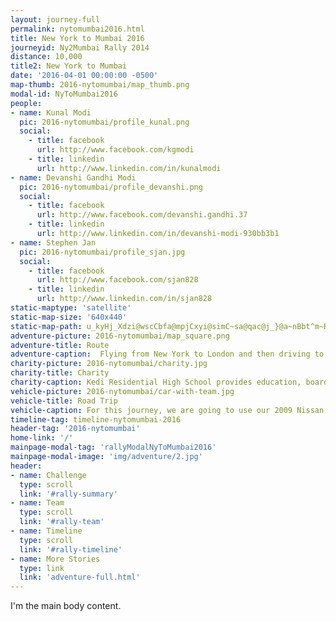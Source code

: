 ```yaml
---
layout: journey-full
permalink: nytomumbai2016.html
title: New York to Mumbai 2016
journeyid: Ny2Mumbai Rally 2014
distance: 10,000
title2: New York to Mumbai
date: '2016-04-01 00:00:00 -0500'
map-thumb: 2016-nytomumbai/map_thumb.png
modal-id: NyToMumbai2016
people:
- name: Kunal Modi
  pic: 2016-nytomumbai/profile_kunal.png
  social:
    - title: facebook
      url: http://www.facebook.com/kgmodi
    - title: linkedin
      url: http://www.linkedin.com/in/kunalmodi
- name: Devanshi Gandhi Modi
  pic: 2016-nytomumbai/profile_devanshi.png
  social:
    - title: facebook
      url: http://www.facebook.com/devanshi.gandhi.37
    - title: linkedin
      url: http://www.linkedin.com/in/devanshi-modi-930bb3b1
- name: Stephen Jan
  pic: 2016-nytomumbai/profile_sjan.jpg
  social:
    - title: facebook
      url: http://www.facebook.com/sjan828
    - title: linkedin
      url: http://www.linkedin.com/in/sjan828
static-maptype: 'satellite'
static-map-size: '640x440'
static-map-path: u_kyHj_Xdzi@wscCbfa@mpjCxyi@simC~sa@qac@j_}@a~nBbt^m~RfhbArsAvacCx}h@lhcAdag@kyeAodl@mucCure@k`mAsbgBcdb@azhCasGozsDc~UextDchh@iqxBmlo@ojoBogk@mkb@__s@gujAcpy@amuCs}t@c~`AqyPo{`Bs~]{noAfpMmbyAff[czzDwgQyrwJcfi@}abA|kB_wp@za\\eqMlgFmvzCwTg}aDbSmltIzbSgjeDrqg@{ebEhvSm`jCcuo@mssDe~s@yfsBeunAwe`CotpCcwkAsqc@yziBu_c@gl[kjh@}j@isb@ilc@eeq@ikl@c|g@}pvAi}WowZso]un_Awx_AodpDsb~@{zrEchf@ke_@upg@mgjA_ujBk`lCk}mA}paBmuq@c_u@e|s@vcFkfg@qe^sy\\em`AidsA_`sD{agBg{k@c~mAh_@yck@kvd@sfo@{eWayGy}_@tf@_qvDmjb@ee}Drr]g|sAftf@wes@bnBehcAd_Kobr@pmYog|Aaa@aqaA|`fAo{dClea@ecjBh_AsuqAlkBimiEo|n@kdu@s_ZiaiCzv[ufyBsfCqsqCpj\\wmlBjch@u{U|}dAy_QzdSkmm@flBccx@{zTq|bBySadbEdgMcp~C`jKydcEcxD}qnGj~LavfJi_I}fgD_fm@}m~B{``@kv|@`Hsn}@hdMsaeAmqScrsAycNmmwAciLqeeArf^cgkDjfFs|l@{bQo~`@ugGq~_D~t]{oxAfa]{mc@r{Fel`Apki@qymBvrh@mfaAzyIydcAcbP_~x@~dN{fm@~jiAg}kAfy|C{oaGbqCwtrIjcC{wlLgyLufrDozj@ixjEioAoaxHzaB_acAhvUcfSlgmAwfaCjeLceaIhlbAq_wGwcOoqlC{mCiq{AfdWiusBdsc@i{gBptGe~y@dxV{hX`_i@er_Bhh`Ayb^hip@ujjApr[|pCj~eBpkd@lyn@fb{@nog@rce@tlZ`bb@vxi@}vCt`dAlsMlkVnwp@zlSrddE|wo@jsyBrv_BwtaBvxiAy_Ptd{@kxd@|~|@a}m@lp`CirgFflbA}cn@vjWs_Bp_\\qiX|hy@a{c@`swB_gcA`gwCyqc@rdaB}qiBxgkCyjxBrq~@pinBtidBpisC|``Axii@|gtAqfy@tarAiu`Ad|xAswwChpj@whgDxme@wimAjnb@e_cDggLspj@oyv@acnBije@}qdB~dj@go{@ojIg_dBhKiuqAfjT_w|@yoEwad@iDg|B
adventure-picture: 2016-nytomumbai/map_square.png
adventure-title: Route
adventure-caption:  Flying from New York to London and then driving to Mumbai, we will be passing through 15 countries along the Silk Route - England, France, Germany, Poland, Belarus, Latvia, Lithuania, Estonia, Russia, Kazakhstan, China, Nepal, India.
charity-picture: 2016-nytomumbai/charity.jpg
charity-title: Charity
charity-caption: Kedi Residential High School provides education, boarding, meal, clothing, and medical care to more than 100 girls of economically deprived tribal areas. In this project, the team will aim to raise $5000 for scholarships to help children advance their studies.
vehicle-picture: 2016-nytomumbai/car-with-team.jpg
vehicle-title: Road Trip
vehicle-caption: For this journey, we are going to use our 2009 Nissan Versa Hatchback. Nissian Versa's are not known for their adventure readiness. We will demonstrate that this hatchback can take on all the challenges that the silk road can throw at a car.
timeline-tag: timeline-nytomumbai-2016
header-tag: '2016-nytomumbai'
home-link: '/'
mainpage-modal-tag: 'rallyModalNyToMumbai2016'
mainpage-modal-image: 'img/adventure/2.jpg'
header:
- name: Challenge
  type: scroll
  link: '#rally-summary'
- name: Team
  type: scroll
  link: '#rally-team'
- name: Timeline
  type: scroll
  link: '#rally-timeline'
- name: More Stories
  type: link
  link: 'adventure-full.html'
---
```

I'm the main body content.
